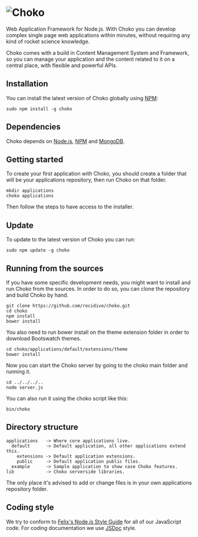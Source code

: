 # ![Choko](https://raw.github.com/recidive/choko/master/applications/default/public/img/logo.png)

  Web Application Framework for Node.js. With Choko you can develop complex
  single page web applications within minutes, without requiring any kind of
  rocket science knowledge.

  Choko comes with a build in Content Management System and Framework, so you
  can manage your application and the content related to it on a central place,
  with flexible and powerful APIs.

## Installation

  You can install the latest version of Choko globally using
  [NPM](http://npmjs.org):

    sudo npm install -g choko

## Dependencies

  Choko depends on [Node.js](http://nodejs.org), [NPM](http://npmjs.org) and
  [MongoDB](http://www.mongodb.org).

## Getting started

  To create your first application with Choko, you should create a folder that
  will be your applications repository, then run Choko on that folder.

    mkdir applications
    choko applications

  Then follow the steps to have access to the installer.

## Update

  To update to the latest version of Choko you can run:

    sudo npm update -g choko

## Running from the sources

  If you have some specific development needs, you might want to install and run
  Choko from the sources. In order to do so, you can clone the repository and
  build Choko by hand.

    git clone https://github.com/recidive/choko.git
    cd choko
    npm install
    bower install

  You also need to run bower install on the theme extension folder in order to
  download Bootswatch themes.

    cd choko/applications/default/extensions/theme
    bower install

  Now you can start the Choko server by going to the choko main folder and
  running it.

    cd ../../../..
    node server.js

  You can also run it using the choko script like this:

    bin/choko

## Directory structure

```
applications   -> Where core applications live.
  default      -> Default application, all other applications extend this.
    extensions -> Default application extensions.
    public     -> Default application public files.
  example      -> Sample application to show case Choko features.
lib            -> Choko serverside libraries.
```

The only place it's advised to add or change files is in your own applications
repository folder.

## Coding style

We try to conform to [Felix's Node.js Style Guide](https://github.com/felixge/node-style-guide)
for all of our JavaScript code. For coding documentation we use [JSDoc](http://usejsdoc.org/)
style.
